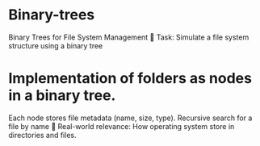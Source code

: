 # Binary-trees
Binary Trees for File System Management 📌 Task: Simulate a file system structure using a binary tree
# Implementation of folders as nodes in a binary tree.
Each node stores file metadata (name, size, type).
Recursive search for a file by name
🔹 Real-world relevance: How operating system store in directories and files.
